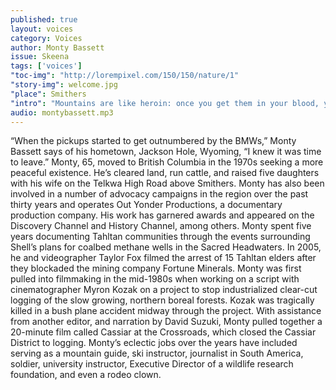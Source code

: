 ```yaml
---
published: true
layout: voices
category: Voices
author: Monty Bassett
issue: Skeena
tags: ['voices']
"toc-img": "http://lorempixel.com/150/150/nature/1"
"story-img": welcome.jpg
"place": Smithers
"intro": "Mountains are like heroin: once you get them in your blood, you can't give 'em up." 
audio: montybassett.mp3
---
```

“When the pickups started to get outnumbered by the BMWs,” Monty Bassett says of his hometown, Jackson Hole, Wyoming, “I knew it was time to leave.” Monty, 65, moved to British Columbia in the 1970s seeking a more peaceful existence. He’s cleared land, run cattle, and raised five daughters with his wife on the Telkwa High Road above Smithers. Monty has also been involved in a number of advocacy campaigns in the region over the past thirty years and operates Out Yonder Productions, a documentary production company. His work has garnered awards and appeared on the Discovery Channel and History Channel, among others.
Monty spent five years documenting Tahltan communities through the events surrounding Shell’s plans for coalbed methane wells in the Sacred Headwaters. In 2005, he and videographer Taylor Fox filmed the arrest of 15 Tahltan elders after they blockaded the mining company Fortune Minerals.
Monty was first pulled into filmmaking in the mid-1980s when working on a script with cinematographer Myron Kozak on a project to stop industrialized clear-cut logging of the slow growing, northern boreal forests. Kozak was tragically killed in a bush plane accident midway through the project. With assistance from another editor, and narration by David Suzuki, Monty pulled together a 20-minute film called Cassiar at the Crossroads, which closed the Cassiar District to logging.
Monty’s eclectic jobs over the years have included serving as a mountain guide, ski instructor, journalist in South America, soldier, university instructor, Executive Director of a wildlife research foundation, and even a rodeo clown.
